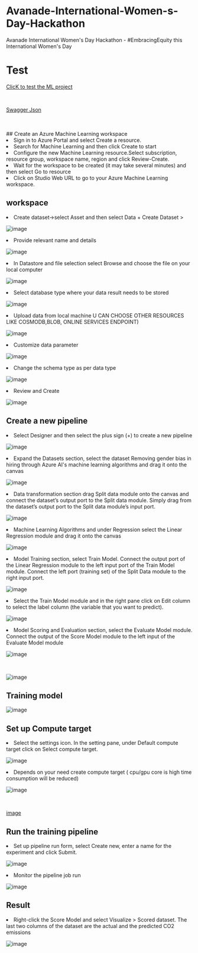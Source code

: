 # Avanade-International-Women-s-Day-Hackathon
Avanade International Women's Day Hackathon - #EmbracingEquity this International Women's Day

# Test 

[ClicK to test the ML project](https://ml.azure.com/experiments/id/e34be1b0-38d6-4026-9370-47d902a60a4a/runs/7189338a-dbf9-408b-ab49-aa558e0139e7?wsid=/subscriptions/63ef8b26-b9c5-487a-9543-8bd28f703592/resourcegroups/Hacktech/providers/Microsoft.MachineLearningServices/workspaces/Hacktech&tid=f6365406-ec6d-449c-a9a1-95f6a70d355d&nsq=runStatus+in+{Completed}#/?graphId=808b800e-47a8-4f71-8845-b5944b16953f&label=carbon+prediction&newGraphId=808b800e-47a8-4f71-8845-b5944b16953f&path=%2Fexperiments%2Fid%2Fe34be1b0-38d6-4026-9370-47d902a60a4a%2Fruns%2F7189338a-dbf9-408b-ab49-aa558e0139e7&runId=7189338a-dbf9-408b-ab49-aa558e0139e7)
  
<br>
  
[Swagger Json](https://eastus2.api.azureml.ms/pipelines/swagger/pipelineendpointsubmit/swagger.json)
  
<br>

<br>
## Create an Azure Machine Learning workspace
<li> Sign in to Azure Portal and select Create a resource.
<li> Search for Machine Learning and then click Create to start
<li> Configure the new Machine Learning resource.Select subscription, resource group, workspace name, region and click Review-Create.
<li> Wait for the workspace to be created (it may take several minutes) and then select Go to resource
<li> Click on Studio Web URL to go to your Azure Machine Learning workspace.
<br>
  
## workspace

<li> Create dataset->select Asset and then select Data + Create Dataset > 
  
![image](https://user-images.githubusercontent.com/101945531/223024145-6a92b181-cd78-4798-8bb5-de9cfcec1012.png)

  
<li> Provide relevant name and details  
  
![image](https://user-images.githubusercontent.com/101945531/223024294-98f5f5ef-bf6b-400d-a573-4bbcecb95801.png)

<li> In Datastore and file selection select Browse and choose the file on your local computer
  
![image](https://user-images.githubusercontent.com/101945531/223024355-8d48a658-33eb-4b2b-a105-8e3d2923fd38.png)


<li>Select database type where your data result needs to be stored
  
![image](https://user-images.githubusercontent.com/101945531/223024395-1a425506-f3cd-4a93-ac8a-239dd3b9bd2b.png)

  
<li>Upload data from local machine U CAN CHOOSE OTHER RESOURCES LIKE COSMODB,BLOB, ONLINE SERVICES ENDPOINT)

![image](https://user-images.githubusercontent.com/101945531/223024455-a70f8bb9-9d2e-442c-bc1a-36a9030089c7.png)

<li>Customize data parameter 
  
![image](https://user-images.githubusercontent.com/101945531/223024542-69d8cc3d-3587-4d87-918b-497c2db34cec.png)
  
<li>Change the schema type as per data type
  
![image](https://user-images.githubusercontent.com/101945531/223024599-5ec819ca-f6e2-425b-b3c2-16bb0eba5f71.png)
 
<li>Review and Create
  
![image](https://user-images.githubusercontent.com/101945531/223024646-7272c988-0c28-4b28-bfcb-6cd4d9cb9649.png)


## Create a new pipeline

<li> Select Designer and then select the plus sign (+) to create a new pipeline
  
 ![image](https://user-images.githubusercontent.com/101945531/222965580-6211f315-e9bc-4af2-8267-9fa1e6752420.png)

<li> Expand the Datasets section, select the dataset Removing gender bias in hiring through Azure AI's machine learning algorithms and drag it onto the canvas  
  
![image](https://user-images.githubusercontent.com/101945531/223024876-4a2fb69b-74d5-400e-a4df-6581edef0ccd.png)

  
<li> Data transformation section drag Split data module onto the canvas and connect the dataset’s output port to the Split data module. Simply drag from the dataset’s output port to the Split data module’s input port.
  
![image](https://user-images.githubusercontent.com/101945531/223025034-499939e6-0851-47b6-85e1-9184b98d9964.png)
  
 <li> Machine Learning Algorithms and under Regression select the Linear Regression module and drag it onto the canvas
   
 ![image](https://user-images.githubusercontent.com/101945531/223025145-2c45a968-1bbb-4bdc-b173-0c9ac7fafa98.png)

   
<li> Model Training section, select Train Model. Connect the output port of the Linear Regression module to the left input port of the Train Model module. Connect the left port (training set) of the Split Data module to the right input port.
  
 ![image](https://user-images.githubusercontent.com/101945531/223025275-822f80b0-6850-4953-8a77-76fcba8e2ea9.png)

  <li> Select the Train Model module and in the right pane click on Edit column to select the label column (the variable that you want to predict).
    
 ![image](https://user-images.githubusercontent.com/101945531/223026095-63579e22-5ea0-4418-b6c4-f980467e2620.png)

<li> Model Scoring and Evaluation section, select the Evaluate Model module. Connect the output of the Score Model module to the left input of the Evaluate Model module
  
![image](https://user-images.githubusercontent.com/101945531/223025504-615579dc-091c-4b87-baf7-0ab8680a825d.png)
  
<br>
  
![image](https://user-images.githubusercontent.com/101945531/223025569-bde733ca-be4f-4d53-b89c-840881f099e2.png)

  ## Training model
  
![image](https://user-images.githubusercontent.com/101945531/223025887-181d496f-156b-412c-a138-f48db96e4977.png)


  
  ## Set up Compute target
  
 <li> Select the settings icon. In the setting pane, under Default compute target click on Select compute target.
 
 ![image](https://user-images.githubusercontent.com/101945531/223026017-d1e53246-3a0e-4003-b18d-19c2c376687f.png)

  
 <li> Depends on your need create compute target ( cpu/gpu core is high time consumption will be reduced)
   
 ![image](https://user-images.githubusercontent.com/101945531/222966152-7911ac81-0dbd-4729-a6d5-e5addaad6a1a.png)
      
<br>
      
 [image](https://user-images.githubusercontent.com/101945531/222966182-4a0f8e54-06b4-4cbc-9ac4-3414193b7e93.png)
   
 ## Run the training pipeline
   
<li> Set up pipeline run form, select Create new, enter a name for the experiment and click Submit. 
  
![image](https://user-images.githubusercontent.com/101945531/223026419-70caa84e-4668-45a8-b69f-2e3abf9e24f6.png)

  
 <li> Monitor the pipeline job run
   
 ![image](https://user-images.githubusercontent.com/101945531/222966287-d4e90865-e788-4bba-870c-419aa7e5a2fb.png)
   
 ## Result 
   
 <li>Right-click the Score Model and select Visualize > Scored dataset. The last two columns of the dataset are the actual and the predicted CO2 emissions
   
 ![image](https://user-images.githubusercontent.com/101945531/222966324-a3b0ec8f-e7e9-4b5c-91a3-379c4c0deb32.png)

  
   

     

